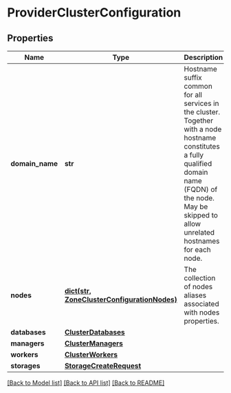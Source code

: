 # ProviderClusterConfiguration

## Properties
Name | Type | Description | Notes
------------ | ------------- | ------------- | -------------
**domain_name** | **str** | Hostname suffix common for all services in the cluster. Together with a node hostname constitutes a fully qualified domain name (FQDN) of the node. May be skipped to allow unrelated hostnames for each node.  | [optional] [default to '']
**nodes** | [**dict(str, ZoneClusterConfigurationNodes)**](ZoneClusterConfigurationNodes.md) | The collection of nodes aliases associated with nodes properties. | 
**databases** | [**ClusterDatabases**](ClusterDatabases.md) |  | 
**managers** | [**ClusterManagers**](ClusterManagers.md) |  | 
**workers** | [**ClusterWorkers**](ClusterWorkers.md) |  | 
**storages** | [**StorageCreateRequest**](StorageCreateRequest.md) |  | [optional] 

[[Back to Model list]](../README.md#documentation-for-models) [[Back to API list]](../README.md#documentation-for-api-endpoints) [[Back to README]](../README.md)

